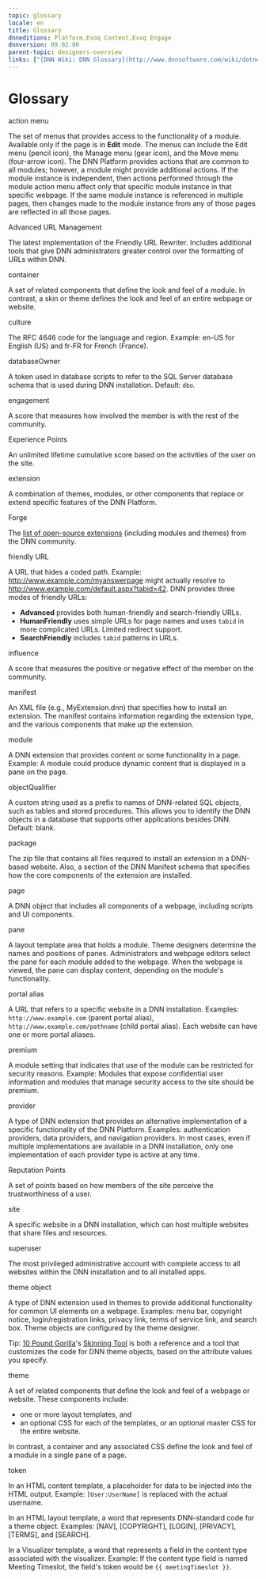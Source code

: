 ```yaml
---
topic: glossary
locale: en
title: Glossary
dnneditions: Platform,Evoq Content,Evoq Engage
dnnversion: 09.02.00
parent-topic: designers-overview
links: ["[DNN Wiki: DNN Glossary](http://www.dnnsoftware.com/wiki/dotnetnuke-glossary)","[DNN Wiki: Globalization Glossary](http://www.dnnsoftware.com/wiki/international-glossary)"]
---
```


# Glossary

action menu

The set of menus that provides access to the functionality of a module. Available only if the page is in **Edit** mode. The menus can include the Edit menu (pencil icon), the Manage menu (gear icon), and the Move menu (four-arrow icon). The DNN Platform provides actions that are common to all modules; however, a module might provide additional actions. If the module instance is independent, then actions performed through the module action menu affect only that specific module instance in that specific webpage. If the same module instance is referenced in multiple pages, then changes made to the module instance from any of those pages are reflected in all those pages.

Advanced URL Management

The latest implementation of the Friendly URL Rewriter. Includes additional tools that give DNN administrators greater control over the formatting of URLs within DNN.

container

A set of related components that define the look and feel of a module. In contrast, a skin or theme defines the look and feel of an entire webpage or website.

culture

The RFC 4646 code for the language and region. Example: en-US for English (US) and fr-FR for French (France).

databaseOwner

A token used in database scripts to refer to the SQL Server database schema that is used during DNN installation. Default: `dbo`.

engagement

A score that measures how involved the member is with the rest of the community.

Experience Points

An unlimited lifetime cumulative score based on the activities of the user on the site.

extension

A combination of themes, modules, or other components that replace or extend specific features of the DNN Platform.

Forge

The [list of open-source extensions](http://www.dnnsoftware.com/forge) (including modules and themes) from the DNN community.

friendly URL

A URL that hides a coded path. Example: http://www.example.com/myanswerpage might actually resolve to http://www.example.com/default.aspx?tabid=42. DNN provides three modes of friendly URLs:

*   **Advanced** provides both human-friendly and search-friendly URLs.
*   **HumanFriendly** uses simple URLs for page names and uses `tabid` in more complicated URLs. Limited redirect support.
*   **SearchFriendly** includes `tabid` patterns in URLs.

influence

A score that measures the positive or negative effect of the member on the community.

manifest

An XML file (e.g., MyExtension.dnn) that specifies how to install an extension. The manifest contains information regarding the extension type, and the various components that make up the extension.

module

A DNN extension that provides content or some functionality in a page. Example: A module could produce dynamic content that is displayed in a pane on the page.

objectQualifier

A custom string used as a prefix to names of DNN-related SQL objects, such as tables and stored procedures. This allows you to identify the DNN objects in a database that supports other applications besides DNN. Default: blank.

package

The zip file that contains all files required to install an extension in a DNN-based website. Also, a section of the DNN Manifest schema that specifies how the core components of the extension are installed.

page

A DNN object that includes all components of a webpage, including scripts and UI components.

pane

A layout template area that holds a module. Theme designers determine the names and positions of panes. Administrators and webpage editors select the pane for each module added to the webpage. When the webpage is viewed, the pane can display content, depending on the module's functionality.

portal alias

A URL that refers to a specific website in a DNN installation. Examples: `http://www.example.com` (parent portal alias), `http://www.example.com/pathname` (child portal alias). Each website can have one or more portal aliases.

premium

A module setting that indicates that use of the module can be restricted for security reasons. Example: Modules that expose confidential user information and modules that manage security access to the site should be premium.

provider

A type of DNN extension that provides an alternative implementation of a specific functionality of the DNN Platform. Examples: authentication providers, data providers, and navigation providers. In most cases, even if multiple implementations are available in a DNN installation, only one implementation of each provider type is active at any time.

Reputation Points

A set of points based on how members of the site perceive the trustworthiness of a user.

site

A specific website in a DNN installation, which can host multiple websites that share files and resources.

superuser

The most privileged administrative account with complete access to all websites within the DNN installation and to all installed apps.

theme object

A type of DNN extension used in themes to provide additional functionality for common UI elements on a webpage. Examples: menu bar, copyright notice, login/registration links, privacy link, terms of service link, and search box. Theme objects are configured by the theme designer.

Tip: [10 Pound Gorilla](http://www.10poundgorilla.com/)'s [Skinning Tool](http://www.10poundgorilla.com/DNN/Skinning-Tool) is both a reference and a tool that customizes the code for DNN theme objects, based on the attribute values you specify.

theme

A set of related components that define the look and feel of a webpage or website. These components include:

*   one or more layout templates, and
*   an optional CSS for each of the templates, or an optional master CSS for the entire website.

In contrast, a container and any associated CSS define the look and feel of a module in a single pane of a page.

token

In an HTML content template, a placeholder for data to be injected into the HTML output. Example: `[User:UserName]` is replaced with the actual username.

In an HTML layout template, a word that represents DNN-standard code for a theme object. Examples: \[NAV\], \[COPYRIGHT\], \[LOGIN\], \[PRIVACY\], \[TERMS\], and \[SEARCH\].

In a Visualizer template, a word that represents a field in the content type associated with the visualizer. Example: If the content type field is named Meeting Timeslot, the field's token would be `{{ meetingTimeslot }}`.